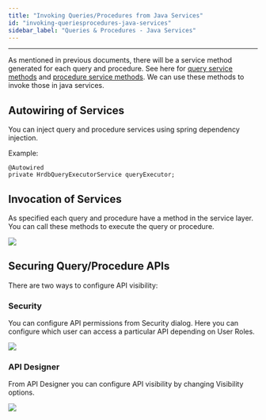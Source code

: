 ```yaml
---
title: "Invoking Queries/Procedures from Java Services"
id: "invoking-queriesprocedures-java-services"
sidebar_label: "Queries & Procedures - Java Services"
---
```

---
As mentioned in previous documents, there will be a service method generated for each query and procedure. See here for [query service methods](/learn/app-development/services/database-services/working-with-queries/#query-architecture) and [procedure service methods](/learn/app-development/services/database-services/working-stored-procedures/#procedure-architecture). We can use these methods to invoke those in java services.

## Autowiring of Services
You can inject query and procedure services using spring dependency injection.

Example:
```
@Autowired
private HrdbQueryExecutorService queryExecutor;
```
## Invocation of Services
As specified each query and procedure have a method in the service layer. You can call these methods to execute the query or procedure.

[![](/learn/assets/queryproc_java.png)](/learn/assets/queryproc_java.png)

## Securing Query/Procedure APIs

There are two ways to configure API visibility:

### Security
You can configure API permissions from Security dialog. Here you can configure which user can access a particular API depending on User Roles.

[![](/learn/assets/queryproc_security.png)](/learn/assets/queryproc_security.png) 

### API Designer
From API Designer you can configure API visibility by changing Visibility options.

[![](/learn/assets/queryproc_api.png)](/learn/assets/queryproc_api.png)

